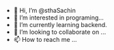 - 👋 Hi, I’m @sthaSachin
- 👀 I’m interested in programing...
- 🌱 I’m currently learning backend.
- 💞️ I’m looking to collaborate on ...
- 📫 How to reach me ...

<!---
sthaSachin/sthaSachin is a ✨ special ✨ repository because its `README.md` (this file) appears on your GitHub profile.
You can click the Preview link to take a look at your changes.
--->
